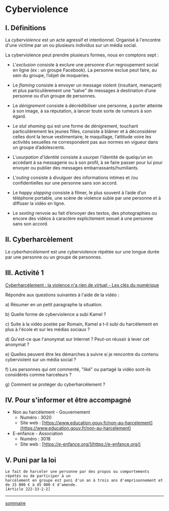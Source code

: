 # Cyberviolence

## I. Définitions

La *cyberviolence* est un acte agressif et intentionnel. Organisé à l'encontre d'une victime par un ou plusieurs individus sur un média social.

La cyberviolence peut prendre plusieurs formes, nous en comptons sept :

- L'*exclusion* consiste à exclure une personne d’un regroupement social en ligne (ex : un groupe Facebook). La personne exclue peut faire, au sein du groupe, l’objet de moqueries.

- Le *flaming* consiste à envoyer un message violent (insultant, menaçant) et plus particulièrement une “salve” de messages à destination d’une personne ou d’un groupe de personnes.

- Le *dénigrement* consiste à décrédibiliser une personne, à porter atteinte à son image, à sa réputation, à lancer toute sorte de rumeurs à son égard.

- Le *slut shaming* qui est une forme de dénigrement, touchant particulièrement les jeunes filles, consiste à blâmer et à déconsidérer celles dont la tenue vestimentaire, le maquillage, l’attitude voire les activités sexuelles ne correspondent pas aux normes en vigueur dans un groupe d’adolescents.

- L’*usurpation d’identité* consiste à usurper l’identité de quelqu’un en accédant à sa messagerie ou à son profil, à se faire passer pour lui pour envoyer ou publier des messages embarrassants/humiliants.

- L’*outing* consiste à divulguer des informations intimes et /ou confidentielles sur une personne sans son accord.

- Le *happy slapping* consiste à filmer, le plus souvent à l’aide d’un téléphone portable, une scène de violence subie par une personne et à diffuser la vidéo en ligne.

- Le *sexting* renvoie au fait d’envoyer des textos, des photographies ou encore des vidéos à caractère explicitement sexuel à une personne sans son accord.

## II. Cyberharcèlement

Le *cyberharcèlement* est une cyberviolence répétée sur une longue durée par une personne ou un groupe de personnes.

## III. Activité 1

[Cyberharcèlement : la violence n'a rien de virtuel - Les clés du numérique](https://ladigitale.dev/digiview/#/v/6550d3813f595)

Répondre aux questions suivantes à l'aide de la vidéo :

a) Résumer en un petit paragraphe la situation.

b) Quelle forme de cyberviolence a subi Kamel ?

c) Suite à la vidéo postée par Romain, Kamel a t-il subi du harcèlement en plus à l'école et sur les médias sociaux ?

d) Qu'est-ce que l'anonymat sur Internet ? Peut-on réussir à lever cet anonymat ?

e) Quelles peuvent être les démarches à suivre si je rencontre du contenu cyberviolent sur un média social ?

f) Les personnes qui ont commenté, "liké" ou partagé la vidéo sont-ils considérés comme harceleurs ?

g) Comment se protéger du cyberharcèlement ?

## IV. Pour s'informer et être accompagné

- Non au harcèlement - Gouvernement
    + Numéro : 3020
    + Site web : [https://www.education.gouv.fr/non-au-harcelement](https://www.education.gouv.fr/non-au-harcelement)
- E-enfance - Association
    + Numéro : 3018
    + Site web : [https://e-enfance.org/](https://e-enfance.org/)

## V. Puni par la loi

```
Le fait de harceler une personne par des propos ou comportements répétés ou de participer à un 
harcèlement en groupe est puni d'un an à trois ans d'emprisonnement et de 15 000 € à 45 000 € d'amende.
[Article 222-33-2-2]
```
__________

[sommaire](./../README.md)